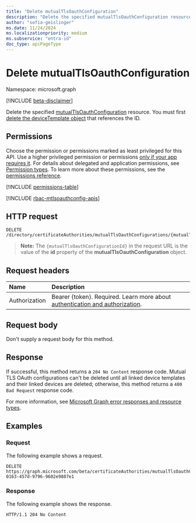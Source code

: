 ```yaml
---
title: "Delete mutualTlsOauthConfiguration"
description: "Delete the specified mutualTlsOauthConfiguration resource."
author: "sofia-geislinger"
ms.date: 11/24/2024
ms.localizationpriority: medium
ms.subservice: "entra-id"
doc_type: apiPageType
---
```


# Delete mutualTlsOauthConfiguration

Namespace: microsoft.graph

[!INCLUDE [beta-disclaimer](../../includes/beta-disclaimer.md)]

Delete the specified [mutualTlsOauthConfiguration](../resources/mutualtlsoauthconfiguration.md) resource. You must first [delete the deviceTemplate object](../api/devicetemplate-delete.md) that references the ID.

## Permissions

Choose the permission or permissions marked as least privileged for this API. Use a higher privileged permission or permissions [only if your app requires it](/graph/permissions-overview#best-practices-for-using-microsoft-graph-permissions). For details about delegated and application permissions, see [Permission types](/graph/permissions-overview#permission-types). To learn more about these permissions, see the [permissions reference](/graph/permissions-reference).

<!-- {
  "blockType": "permissions",
  "name": "mutualtlsoauthconfiguration-delete-permissions"
}
-->
[!INCLUDE [permissions-table](../includes/permissions/mutualtlsoauthconfiguration-delete-permissions.md)]

[!INCLUDE [rbac-mtlsoauthconfig-apis](../includes/rbac-for-apis/rbac-mtlsoauthconfig-apis.md)]

## HTTP request

<!-- {
  "blockType": "ignored"
}
-->
``` http
DELETE /directory/certificateAuthorities/mutualTlsOauthConfigurations/{mutualTlsOauthConfigurationId}
```
> **Note:** The `{mutualTlsOauthConfigurationId}` in the request URL is the value of the **id** property of the **mutualTlsOauthConfiguration** object.

## Request headers

|Name|Description|
|:---|:---|
|Authorization|Bearer {token}. Required. Learn more about [authentication and authorization](/graph/auth/auth-concepts).|

## Request body

Don't supply a request body for this method.

## Response

If successful, this method returns a `204 No Content` response code. Mutual TLS OAuth configurations can't be deleted until all linked device templates and their linked devices are deleted; otherwise, this method returns a `400 Bad Request` response code.

For more information, see [Microsoft Graph error responses and resource types](/graph/errors).

## Examples

### Request

The following example shows a request.
<!-- {
  "blockType": "request",
  "name": "delete_mutualtlsoauthconfiguration"
}
-->
``` http
DELETE https://graph.microsoft.com/beta/certificateAuthorities/mutualTlsOauthConfigurations/2d62b12a-0163-457d-9796-9602e9807e1
```

### Response

The following example shows the response.
<!-- {
  "blockType": "response",
  "truncated": true
}
-->
``` http
HTTP/1.1 204 No Content
```

